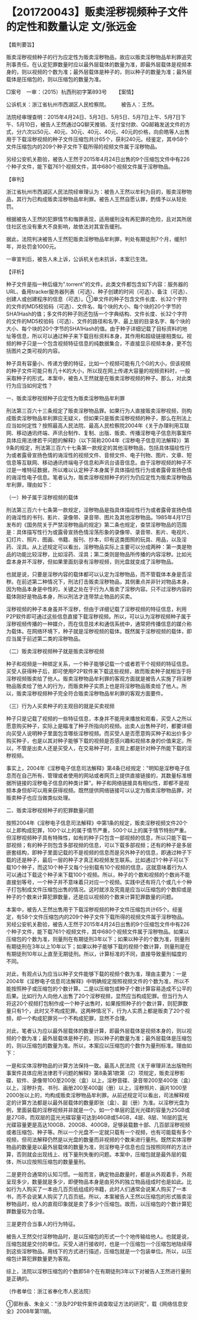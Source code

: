 # 【201720043】贩卖淫秽视频种子文件的定性和数量认定 文/张远金

【裁判要旨】

贩卖淫秽视频种子的行为应定性为贩卖淫秽物品，故应以贩卖淫秽物品牟利罪追究刑事责任。在认定犯罪数量时应以最外层载体的数量为准，即最外层载体是视频本身的，则以视频的个数为准；最外层载体是种子的，则以种子的数量为准；最外层载体是压缩包的，则以压缩包的数量为准。

□案号　一审：（2015）杭西刑初字第893号 　　【案情】

公诉机关：浙江省杭州市西湖区人民检察院。 　　被告人：王然。

法院经审理查明：2015年4月24日、5月3日、5月5日、5月7日上午、5月7日下午、5月10日，被告人王然通过QQ聊天推销、支付宝付款、QQ邮箱发送文件的方式，分六次以50元、40元、30元、40元、40元、40元的价格，向俞皓等人出售用于下载淫秽视频的种子文件压缩包共计65个，获利240元。经鉴定，其中58个文件压缩包内的209个种子文件下载所得的视频文件属于淫秽物品。

另经公安机关勘验，被告人王然于2015年4月24日出售的9个压缩包文件中有226个种子文件，能下载761个视频文件，其中680个视频文件属于淫秽物品。

【审判】

浙江省杭州市西湖区人民法院经审理认为：被告人王然以牟利为目的，贩卖淫秽物品，其行为已构成贩卖淫秽物品牟利罪。被告人王然自愿认罪，酌情予以从轻处罚。

根据被告人王然的犯罪情节和悔罪表现，适用缓刑没有再犯罪的危险，且对其所居住社区也没有重大不良影响，故依法对其宣告缓刑。

据此，法院判决被告人王然犯贩卖淫秽物品牟利罪，判处有期徒刑7个月，缓刑1年，并处罚金1000元。

一审宣判后，被告人未上诉，公诉机关也未抗诉，本案已生效。

【评析】

种子文件是指一种后缀为".torrent"的文件。此类文件都包含如下内容：服务器的URL、备用tracker服务器列表（可选）、种子创建的时间（可选）、备注（可选）、创建人或创建程序的信息（可选）。①单文件的种子包含文件长度、长32个字符的文件的MD5校验码（可选）、文件名、每个块的大小、每个块的20个字节的SHA1Hash的值；多文件的种子则还包括一个字典结构、文件长度、长32个字符的文件的MD5校验码（可选）、文件的路径和名字、最上层的目录名字、每个块的大小、每个块的20个字节的SHA1Hash的值。由于种子详细记载了目标资料的地址等信息，所以可以通过种子来下载目标资料本身，其作用和超级链接相类似。视频的种子只是一个包含视频特征信息的纯数据集合，不直接显示视频本身，更不包括图片之类可视的内容。

种子具有容量小、传递方便的特征，比如一个视频可能有几个G的大小，但该视频的种子文件可能只有几十K的大小，所以现在网上传递大容量的视频资料时，一般采取种子的形式。本案中，被告人王然就是在贩卖淫秽视频的种子。那么，对此类行为应当如何定性？

一、贩卖淫秽视频种子应定性为贩卖淫秽物品牟利罪

刑法第三百六十三条规定了贩卖淫秽物品罪。如果行为人直接贩卖淫秽视频，则构成贩卖淫秽物品牟利罪应无疑义，但如果只是贩卖淫秽视频的种子，那么在刑法上应当如何定性？按照最高人民法院、最高人民检察院2004年《关于办理利用互联网、移动通讯终端、声讯台制作、复制、出版、贩卖、传播淫秽电子信息刑事案件具体应用法律若干问题的解释》（以下简称2004年《淫秽电子信息司法解释》）第9条的规定，刑法第三百六十七条第一款规定的其他淫秽物品，包括具体描绘性行为或者露骨宣扬色情的诲淫性的视频文件、音频文件、电子刊物、图片、文章、短信息等互联网、移动通讯终端电子信息和声讯台语音信息。由于淫秽视频的种子不过是一堆特征数据，所以难以认定种子本身属于具体描绘性行为或者露骨宣扬色情的诲淫性电子信息。笔者认为，贩卖淫秽视频种子的行为仍应定性为贩卖淫秽物品牟利罪，理由如下：

（一）种子属于淫秽视频的载体

刑法第三百六十七条第一款规定，淫秽物品是指具体描绘性行为或者露骨宣扬色情的诲淫性的书刊、影片、录像带、录音带、图片及其他淫秽物品。1985年4月17日发布的《国务院关于严禁淫秽物品的规定》第二条也规定，查禁淫秽物品的范围是：具体描写性行为或露骨宣扬色情淫荡形象的录像带、录音带、影片、电视片、幻灯片、照片、图画、书籍、报刊、抄本，印有这类图照的玩具、用品，以及淫药、淫具。从上述规定可以看出，淫秽物品实际上主要可以分成两种：第一类是物品的功能比较淫秽，比如淫药、淫具；第二类则是物品所传播的内容淫秽。比如光盘本身并不淫秽，但如果里面刻录有淫秽视频，则光盘就变成了淫秽物品。

也就是说，只要是淫秽内容的载体都可以认定为淫秽物品，而不管载体本身是否淫秽。在前述第二种情况下，刑法打击贩卖淫秽物品，其侧重点并非针对物品本身，因为物品本身是中性的，关键之处在于行为人贩卖了淫秽内容。只不过淫秽内容的载体刚好是物品本身，所以刑法才连带禁止物品的买卖。

淫秽视频的种子本身虽并不淫秽，但由于详细记载了淫秽视频的特征信息，利用P2P软件即可通过这些信息直接下载淫秽视频。所以，可以认为淫秽视频种子属于淫秽视频传播的一种媒介，而在信息技术和通信系统中，通常把传播信息的媒介称为载体。在网络环境下，种子就是淫秽视频的载体。既然属于淫秽视频的载体，即应当属于前述第二类的淫秽物品。

（二）贩卖淫秽视频种子就是贩卖淫秽视频

种子和视频是一种绑定关系，一个种子能够记载一个或者若干个视频的特征信息。买受人获得种子后，即可使用P2P软件来下载这些视频，故而贩卖种子就相当于将淫秽视频贩卖给了他人。贩卖淫秽物品牟利罪的客观方面就是被告人实施了将淫秽物品贩卖给了他人的行为，而贩卖种子实质上也是将淫秽物品贩卖给了他人。所以，贩卖淫秽视频种子完全符合贩卖淫秽物品牟利罪的客观方面要件。

（三）行为人买卖种子的主观目的就是买卖视频

种子只是记载了视频的一些特征信息，本身并不能用来播放和观看，买受人之所以愿意购买种子，实际上是瞄准了种子所指向的视频。出卖人出售种子时，都要详细向买受人说明种子里面包含哪些淫秽视频。而买受人是否愿意购买种子和出价多少购买种子，也是以其对种子能够下载的视频是否感兴趣和视频本身的价值来定。所以，不管是出卖人还是买受人，在交易种子时，主观上都是针对种子所能下载的淫秽视频。

事实上，2004年《淫秽电子信息司法解释》第4条已经规定："明知是淫秽电子信息而在自己所有、管理或者使用的网站或者网页上提供直接链接的，其数量标准根据所链接的淫秽电子信息的种类计算"。种子和网络链接具有相似性，即都不是视频本身但却可以用来获得视频。既然提供网络链接可以认定为贩卖淫秽物品罪，对贩卖种子也应当做类似处理。

二、贩卖淫秽视频种子的犯罪数量问题

按照2004年《淫秽电子信息司法解释》中第1条的规定，贩卖淫秽视频文件20个以上即构成犯罪，100个以上的属于情节严重，500个以上的属于情节特别严重。但淫秽视频种子具有特殊性，如有的种子只包含一部视频的信息，所以只能下载一部视频；有的种子则包含多部视频的信息，可以下载多部视频；还有的种子是多层嵌套结构，即种子里面记载的不是视频的信息而是另外种子的信息，即通过种子下载的还是种子，最后一层的种子才真正和视频发生联系。比如通过1个种子可以下载10个种子，而这10个种子又每个分别载有10个视频的信息，这就意味着行为人可以通过下载这个种子来下载100个视频。所以，种子的个数和视频的个数尚不能直接划等号，一个种子并不意味着只对应一个视频。实践中还有将几个或几十个种子打包制成文件压缩包出售的情况。这时就涉及究竟是应当以压缩包的个数抑或是种子的个数来计算犯罪数量，还是应以视频的个数来计算犯罪数量的问题。

本案中，被告人王然出售用于下载淫秽视频的种子文件压缩包共计65个。经鉴定，有58个文件压缩包内的209个种子文件下载所得的视频文件属于淫秽物品。另经公安机关勘验，被告人王然于2015年4月24日出售的9个压缩包文件中有226个种子文件，能下载761个视频文件，其中680个视频文件属于淫秽物品。如果以压缩包的个数为准，则量刑在有期徒刑3年以下；如果以种子的个数为准，则量刑有期徒刑在3年以上10年以下；如果以种子能够下载的视频个数计算，则量刑是在有期徒刑10年以上直至无期徒刑。所以，计算标准的不同，直接导致量刑幅度的不同。

对此，有观点认为应当以种子文件能够下载的视频个数为准，理由主要为：一是2004年《淫秽电子信息司法解释》中明确规定按照视频文件的个数为准，所以不能按照种子或压缩包的个数计算。二是以压缩包或种子个数计算容易造成不公平的后果。比如行为人向他人出售了20个淫秽视频，显然应当构成犯罪。但当行为人将这20个视频打包制作成一个种子出售时，如果按照种子的个数计算，则犯罪数量只有1个，此时又不构成犯罪。这两种情况下，行为人实质上都是贩卖了20个视频，却一个构成犯罪另一个不构成犯罪，显然不合理。

对此，笔者认为应以最外层载体的数量计算，即最外层载体是视频本身的，则以视频的个数为准；最外层载体是种子的，则以种子的数量为准；最外层载体是压缩包的，则以压缩包的数量为准。所以，本案应以压缩包的个数作为量刑标准。理由如下：

一是和实体淫秽物品的计算方法保持一致。最高人民法院《关于审理非法出版物刑事案件具体应用法律若干问题的解释》第8条第1款第（2）项规定，贩卖淫秽影碟、软件、录像带100至200张（盒）以上，淫秽音碟、录音带200至400张（盒）以上，淫秽扑克、书刊、画册200至400副（册）以上，淫秽照片、画片1000至2000张以上的，均构成贩卖淫秽物品牟利罪。从前述规定可以看出，司法解释规定的计算方法都是以最外层载体的数量即张（盒）、副（册）为准。以淫秽光盘为例，里面装载的淫秽视频并非就是一个。如一个单层的蓝光光碟的容量为25GB或是27GB，而双层的蓝光光碟容量可达到46GB或54GB，4层、8层、16层的蓝光光碟容量更是高达100GB、200GB、400GB，足够装载数十部、几百部淫秽视频或者压缩包、种子等。所以一个光盘不一定就只载有一个视频，也有可能载有多个视频，但司法解释仍然是以光盘的数量而非视频的个数来进行量刑。既然实体淫秽物品的数量是以最外层载体的数量为准，则淫秽电子信息也应当按照同样的方法计算，否则就会出现线上、线下量刑失衡的问题。本案中，压缩包就是最外层的载体，所以应按照压缩包的数量量刑。

二是更符合通常的认知习惯。一般而言，确定物品数量时，都是从外观着手，外观呈现多少，数量就是多少，即便物品本身是由另外的独立物品组成时也是如此。比如行为人购买了一本由几百页纸组成的书籍，此时人们通常会说某人购买了一本书，而不会说某人购买了几百页纸。所以，本案被告人王然以压缩包的形式贩卖淫秽物品时，给人的直观印象就是卖了多少个压缩包。故而，以压缩包的个数计算犯罪数量较为合理。

三是更符合当事人的行为特征。

被告人王然交付淫秽物品时，是以压缩包的形式一个个地传输给他人。也就是说，压缩包就是交付的单位。买受人进行接收时，也是一个压缩包一个压缩包地陆续得到这些淫秽物品。用线下的方式进行描述，压缩包就是一个包装单位。所以，以压缩包计算犯罪数量更为客观。

综上，法院以淫秽压缩包的个数即58个在有期徒刑3年以下对被告人王然进行量刑是正确的。

（作者单位：浙江省奉化市人民法院）

①郭秋香、朱金义："涉及P2P软件案件调查取证方法的研究"，载《网络信息安全》2008年第11期。